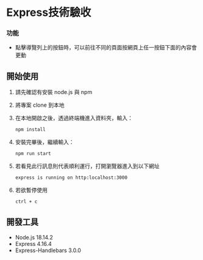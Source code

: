 # Express技術驗收

### 功能

* 點擊導覽列上的按鈕時，可以前往不同的頁面按網頁上任一按鈕下面的內容會更動

## 開始使用

1. 請先確認有安裝 node.js 與 npm
2. 將專案 clone 到本地
3. 在本地開啟之後，透過終端機進入資料夾，輸入：

   ```bash
   npm install
   ```

4. 安裝完畢後，繼續輸入：

   ```bash
   npm run start
   ```

5. 若看見此行訊息則代表順利運行，打開瀏覽器進入到以下網址

   ```bash
   express is running on http:localhost:3000
   ```

6. 若欲暫停使用

   ```bash
   ctrl + c
   ```

## 開發工具

- Node.js 18.14.2
- Express 4.16.4
- Express-Handlebars 3.0.0